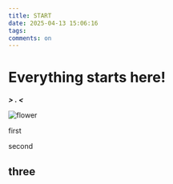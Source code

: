 ```yaml
---
title: START
date: 2025-04-13 15:06:16
tags: 
comments: on
---
```



# Everything starts here!

***\> . <***

![flower](https://cdn.jsdelivr.net/gh/Miss3504186601/blog-assets@latest/pictures/%E8%90%BD%E8%8A%B1.jpg)

first

second 

three
---